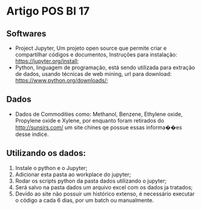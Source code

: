 # Artigo POS BI 17

## Softwares
* Project Jupyter, Um projeto open source que permite criar e compartilhar códigos e documentos, Instruções para instalação: https://jupyter.org/install;
* Python, linguagem de programação, está sendo utilizada para extração de dados, usando técnicas de web mining, url para download: https://www.python.org/downloads/;

## Dados
* Dados de Commodities como: Methanol, Benzene, Ethylene oxide, Propylene oxide e Xylene, por enquanto foram retirados do http://sunsirs.com/ um site chines qe possue essas informa��es desse indice. 

## Utilizando os dados:
1. Instale o python e o Jupyter;
2. Adicionar esta pasta ao workplace do jupyter;
3. Rodar os scripts python da pasta dados utilizando o jupyter;
4. Será salvo na pasta dados um arquivo excel com os dados ja tratados;
5. Devido ao site não possuir um histórico extenso, é necessário executar o código a cada 6 dias, por um batch ou manualmente.

